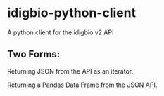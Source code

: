 # idigbio-python-client
A python client for the idigbio v2 API

## Two Forms:
Returning JSON from the API as an iterator.

Returning a Pandas Data Frame from the JSON API.

